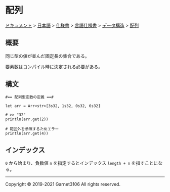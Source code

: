 # 配列

[ドキュメント](../../../../../index.md) > [日本語](../../../../index.md) > [仕様書](../../../index.md) > [言語仕様書](../../index.md) > [データ構造](../index.md) > [配列](./index.md)

## 概要

同じ型の値が並んだ固定長の集合である。

要素数はコンパイル時に決定される必要がある。

## 構文

```
#== 配列型変数の定義 ==#

let arr = Arr<str>[3s32, 1s32, 0s32, 6s32]

# >> "32"
println(arr.get(2))

# 範囲外を参照するためエラー
println(arr.get(4))
```

## インデックス

`0` から始まり、負数値 `n` を指定するとインデックス `length + n` を指すことになる。

---

Copyright © 2019-2021 Garnet3106 All rights reserved.
